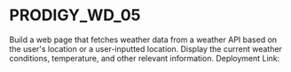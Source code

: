 # PRODIGY_WD_05
Build a web page that fetches weather data from a weather API based on the user's location or a user-inputted location. Display the current weather conditions, temperature, and other relevant information.
Deployment Link: 

